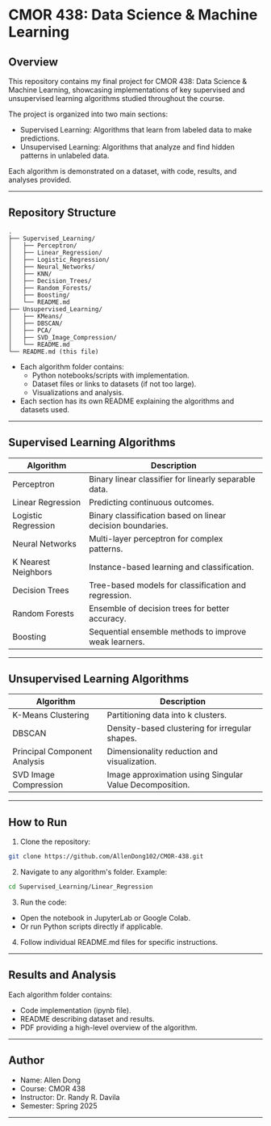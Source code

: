 # CMOR 438: Data Science & Machine Learning

## Overview

This repository contains my final project for CMOR 438: Data Science & Machine Learning, showcasing implementations of key supervised and unsupervised learning algorithms studied throughout the course. 

The project is organized into two main sections:

- Supervised Learning: Algorithms that learn from labeled data to make predictions.
- Unsupervised Learning: Algorithms that analyze and find hidden patterns in unlabeled data.

Each algorithm is demonstrated on a dataset, with code, results, and analyses provided.

---

## Repository Structure

```
.
├── Supervised_Learning/
│   ├── Perceptron/
│   ├── Linear_Regression/
│   ├── Logistic_Regression/
│   ├── Neural_Networks/
│   ├── KNN/
│   ├── Decision_Trees/
│   ├── Random_Forests/
│   ├── Boosting/
│   └── README.md
├── Unsupervised_Learning/
│   ├── KMeans/
│   ├── DBSCAN/
│   ├── PCA/
│   ├── SVD_Image_Compression/
│   └── README.md
└── README.md (this file)
```

- Each algorithm folder contains:
  - Python notebooks/scripts with implementation.
  - Dataset files or links to datasets (if not too large).
  - Visualizations and analysis.
- Each section has its own README explaining the algorithms and datasets used.

---

## Supervised Learning Algorithms

| Algorithm                        | Description                                        |
|----------------------------------|---------------------------------------------------|
| Perceptron                       | Binary linear classifier for linearly separable data. |
| Linear Regression                | Predicting continuous outcomes.                  |
| Logistic Regression              | Binary classification based on linear decision boundaries. |
| Neural Networks                  | Multi-layer perceptron for complex patterns.     |
| K Nearest Neighbors        | Instance-based learning and classification.     |
| Decision Trees                   | Tree-based models for classification and regression. |
| Random Forests                   | Ensemble of decision trees for better accuracy. |
| Boosting | Sequential ensemble methods to improve weak learners. |

---

## Unsupervised Learning Algorithms

| Algorithm                        | Description                                        |
|----------------------------------|---------------------------------------------------|
| K-Means Clustering                | Partitioning data into k clusters.                |
| DBSCAN                           | Density-based clustering for irregular shapes.   |
| Principal Component Analysis| Dimensionality reduction and visualization.      |
| SVD Image Compression             | Image approximation using Singular Value Decomposition. |

---

## How to Run

1. Clone the repository:
```bash
git clone https://github.com/AllenDong102/CMOR-438.git
```

2. Navigate to any algorithm's folder. Example:
```bash
cd Supervised_Learning/Linear_Regression
```

3. Run the code:
- Open the notebook in JupyterLab or Google Colab.
- Or run Python scripts directly if applicable.

4. Follow individual README.md files for specific instructions.

---

## Results and Analysis

Each algorithm folder contains:
- Code implementation (ipynb file).
- README describing dataset and results.
- PDF providing a high-level overview of the algorithm.

---

## Author

- Name: Allen Dong 
- Course: CMOR 438
- Instructor: Dr. Randy R. Davila  
- Semester: Spring 2025

---